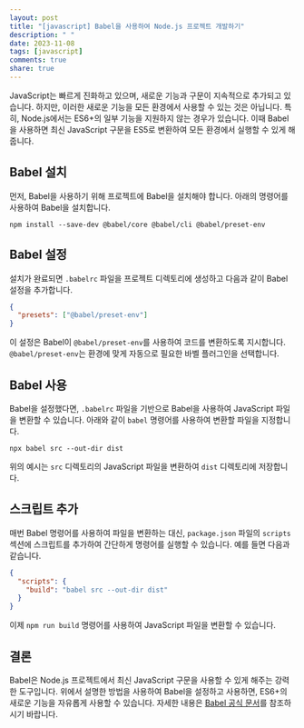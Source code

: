 ```yaml
---
layout: post
title: "[javascript] Babel을 사용하여 Node.js 프로젝트 개발하기"
description: " "
date: 2023-11-08
tags: [javascript]
comments: true
share: true
---
```


JavaScript는 빠르게 진화하고 있으며, 새로운 기능과 구문이 지속적으로 추가되고 있습니다. 하지만, 이러한 새로운 기능을 모든 환경에서 사용할 수 있는 것은 아닙니다. 특히, Node.js에서는 ES6+의 일부 기능을 지원하지 않는 경우가 있습니다. 이때 Babel을 사용하면 최신 JavaScript 구문을 ES5로 변환하여 모든 환경에서 실행할 수 있게 해줍니다.

## Babel 설치

먼저, Babel을 사용하기 위해 프로젝트에 Babel을 설치해야 합니다. 아래의 명령어를 사용하여 Babel을 설치합니다.

```
npm install --save-dev @babel/core @babel/cli @babel/preset-env
```

## Babel 설정

설치가 완료되면 `.babelrc` 파일을 프로젝트 디렉토리에 생성하고 다음과 같이 Babel 설정을 추가합니다.

```json
{
  "presets": ["@babel/preset-env"]
}
```

이 설정은 Babel이 `@babel/preset-env`를 사용하여 코드를 변환하도록 지시합니다. `@babel/preset-env`는 환경에 맞게 자동으로 필요한 바벨 플러그인을 선택합니다.

## Babel 사용

Babel을 설정했다면, `.babelrc` 파일을 기반으로 Babel을 사용하여 JavaScript 파일을 변환할 수 있습니다. 아래와 같이 `babel` 명령어를 사용하여 변환할 파일을 지정합니다.

```
npx babel src --out-dir dist
```

위의 예시는 `src` 디렉토리의 JavaScript 파일을 변환하여 `dist` 디렉토리에 저장합니다.

## 스크립트 추가

매번 Babel 명령어를 사용하여 파일을 변환하는 대신, `package.json` 파일의 `scripts` 섹션에 스크립트를 추가하여 간단하게 명령어를 실행할 수 있습니다. 예를 들면 다음과 같습니다.

```json
{
  "scripts": {
    "build": "babel src --out-dir dist"
  }
}
```

이제 `npm run build` 명령어를 사용하여 JavaScript 파일을 변환할 수 있습니다.

## 결론

Babel은 Node.js 프로젝트에서 최신 JavaScript 구문을 사용할 수 있게 해주는 강력한 도구입니다. 위에서 설명한 방법을 사용하여 Babel을 설정하고 사용하면, ES6+의 새로운 기능을 자유롭게 사용할 수 있습니다. 자세한 내용은 [Babel 공식 문서](https://babeljs.io/docs/en/)를 참조하시기 바랍니다.